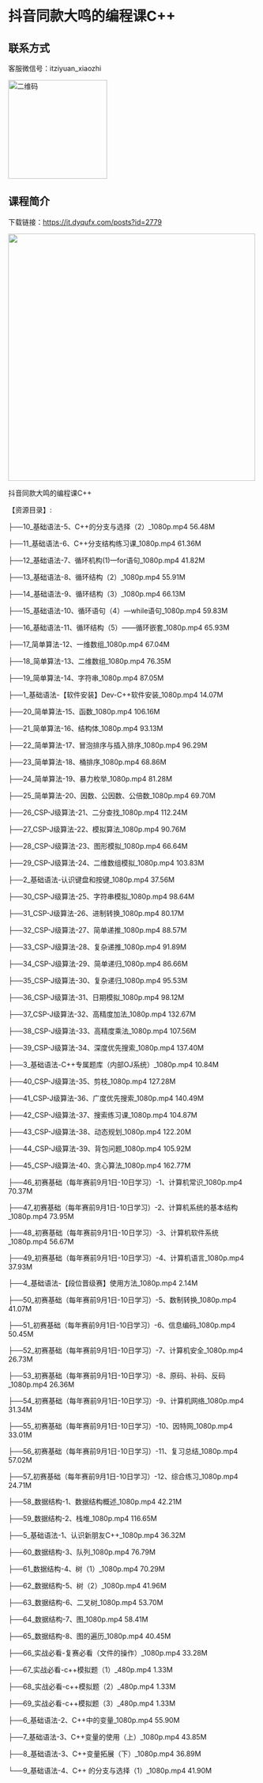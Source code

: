 # 抖音同款大鸣的编程课C++

## 联系方式

客服微信号：itziyuan_xiaozhi

<img src="https://ziyuanyun.oss-cn-guangzhou.aliyuncs.com/common/20240614073449/666b82192834a.jpg" width="200" height="200" alt="二维码">

## 课程简介

下载链接：https://it.dyqufx.com/posts?id=2779

<img src="https://ziyuanyun.oss-cn-guangzhou.aliyuncs.com/yun/20240515184311/664491bfed8f9.jpg" width="500" alt="">

  抖音同款大鸣的编程课C++



 【资源目录】:

 ├──10_基础语法-5、C++的分支与选择（2）_1080p.mp4 56.48M

 ├──11_基础语法-6、C++分支结构练习课_1080p.mp4 61.36M

 ├──12_基础语法-7、循环机构(1)—for语句_1080p.mp4 41.82M

 ├──13_基础语法-8、循环结构（2）_1080p.mp4 55.91M

 ├──14_基础语法-9、循环结构（3）_1080p.mp4 66.13M

 ├──15_基础语法-10、循环语句（4）—while语句_1080p.mp4 59.83M

 ├──16_基础语法-11、循环结构（5）——循环嵌套_1080p.mp4 65.93M

 ├──17_简单算法-12、一维数组_1080p.mp4 67.04M

 ├──18_简单算法-13、二维数组_1080p.mp4 76.35M

 ├──19_简单算法-14、字符串_1080p.mp4 87.05M

 ├──1_基础语法-【软件安装】Dev-C++软件安装_1080p.mp4 14.07M

 ├──20_简单算法-15、函数_1080p.mp4 106.16M

 ├──21_简单算法-16、结构体_1080p.mp4 93.13M

 ├──22_简单算法-17、冒泡排序与插入排序_1080p.mp4 96.29M

 ├──23_简单算法-18、桶排序_1080p.mp4 68.86M

 ├──24_简单算法-19、暴力枚举_1080p.mp4 81.28M

 ├──25_简单算法-20、因数、公因数、公倍数_1080p.mp4 69.70M

 ├──26_CSP-J级算法-21、二分查找_1080p.mp4 112.24M

 ├──27_CSP-J级算法-22、模拟算法_1080p.mp4 90.76M

 ├──28_CSP-J级算法-23、图形模拟_1080p.mp4 66.64M

 ├──29_CSP-J级算法-24、二维数组模拟_1080p.mp4 103.83M

 ├──2_基础语法-认识键盘和按键_1080p.mp4 37.56M

 ├──30_CSP-J级算法-25、字符串模拟_1080p.mp4 98.64M

 ├──31_CSP-J级算法-26、进制转换_1080p.mp4 80.17M

 ├──32_CSP-J级算法-27、简单递推_1080p.mp4 88.57M

 ├──33_CSP-J级算法-28、复杂递推_1080p.mp4 91.89M

 ├──34_CSP-J级算法-29、简单递归_1080p.mp4 86.66M

 ├──35_CSP-J级算法-30、复杂递归_1080p.mp4 95.53M

 ├──36_CSP-J级算法-31、日期模拟_1080p.mp4 98.12M

 ├──37_CSP-J级算法-32、高精度加法_1080p.mp4 132.67M

 ├──38_CSP-J级算法-33、高精度乘法_1080p.mp4 107.56M

 ├──39_CSP-J级算法-34、深度优先搜索_1080p.mp4 137.40M

 ├──3_基础语法-C++专属题库（内部OJ系统）_1080p.mp4 10.84M

 ├──40_CSP-J级算法-35、剪枝_1080p.mp4 127.28M

 ├──41_CSP-J级算法-36、广度优先搜索_1080p.mp4 140.49M

 ├──42_CSP-J级算法-37、搜索练习课_1080p.mp4 104.87M

 ├──43_CSP-J级算法-38、动态规划_1080p.mp4 122.20M

 ├──44_CSP-J级算法-39、背包问题_1080p.mp4 105.92M

 ├──45_CSP-J级算法-40、贪心算法_1080p.mp4 162.77M

 ├──46_初赛基础（每年赛前9月1日-10日学习）-1、计算机常识_1080p.mp4 70.37M

 ├──47_初赛基础（每年赛前9月1日-10日学习）-2、计算机系统的基本结构_1080p.mp4 73.95M

 ├──48_初赛基础（每年赛前9月1日-10日学习）-3、计算机软件系统_1080p.mp4 56.67M

 ├──49_初赛基础（每年赛前9月1日-10日学习）-4、计算机语言_1080p.mp4 37.93M

 ├──4_基础语法-【段位晋级赛】使用方法_1080p.mp4 2.14M

 ├──50_初赛基础（每年赛前9月1日-10日学习）-5、数制转换_1080p.mp4 41.07M

 ├──51_初赛基础（每年赛前9月1日-10日学习）-6、信息编码_1080p.mp4 50.45M

 ├──52_初赛基础（每年赛前9月1日-10日学习）-7、计算机安全_1080p.mp4 26.73M

 ├──53_初赛基础（每年赛前9月1日-10日学习）-8、原码、补码、反码_1080p.mp4 26.36M

 ├──54_初赛基础（每年赛前9月1日-10日学习）-9、计算机网络_1080p.mp4 31.34M

 ├──55_初赛基础（每年赛前9月1日-10日学习）-10、因特网_1080p.mp4 33.01M

 ├──56_初赛基础（每年赛前9月1日-10日学习）-11、复习总结_1080p.mp4 57.02M

 ├──57_初赛基础（每年赛前9月1日-10日学习）-12、综合练习_1080p.mp4 24.71M

 ├──58_数据结构-1、数据结构概述_1080p.mp4 42.21M

 ├──59_数据结构-2、栈堆_1080p.mp4 116.65M

 ├──5_基础语法-1、认识新朋友C++_1080p.mp4 36.32M

 ├──60_数据结构-3、队列_1080p.mp4 76.79M

 ├──61_数据结构-4、树（1）_1080p.mp4 70.29M

 ├──62_数据结构-5、树（2）_1080p.mp4 41.96M

 ├──63_数据结构-6、二叉树_1080p.mp4 53.70M

 ├──64_数据结构-7、图_1080p.mp4 58.41M

 ├──65_数据结构-8、图的遍历_1080p.mp4 40.45M

 ├──66_实战必看-复赛必看（文件的操作）_1080p.mp4 33.28M

 ├──67_实战必看-c++模拟题（1）_480p.mp4 1.33M

 ├──68_实战必看-c++模拟题（2）_480p.mp4 1.33M

 ├──69_实战必看-c++模拟题（3）_480p.mp4 1.33M

 ├──6_基础语法-2、C++中的变量_1080p.mp4 55.90M

 ├──7_基础语法-3、C++变量的使用（上）_1080p.mp4 43.85M

 ├──8_基础语法-3、C++变量拓展（下）_1080p.mp4 36.89M

 └──9_基础语法-4、C++ 的分支与选择（1）_1080p.mp4 41.90M

  